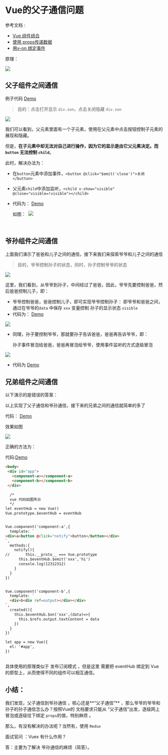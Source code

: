 
# Vue的父子通信问题

参考文档 :

- [Vue 组件组合](https://cn.vuejs.org/v2/guide/components.html#%E7%BB%84%E4%BB%B6%E7%BB%84%E5%90%88)
- [使用 props传递数据](https://cn.vuejs.org/v2/guide/components.html#%E4%BD%BF%E7%94%A8-Prop-%E4%BC%A0%E9%80%92%E6%95%B0%E6%8D%AE)
- [用v-on 绑定事件](https://cn.vuejs.org/v2/guide/components.html#%E4%BD%BF%E7%94%A8-v-on-%E7%BB%91%E5%AE%9A%E8%87%AA%E5%AE%9A%E4%B9%89%E4%BA%8B%E4%BB%B6)

原理：

![](https://i.loli.net/2018/03/15/5aaa908be9564.png)



## 父子组件之间通信

例子代码 [Demo](http://jsbin.com/lakereliki/1/edit?html,js,output)

> 目的：点击打开显示 `div.son`，点击关闭隐藏 `div.son`

![](https://i.loli.net/2018/03/14/5aa93ff82475d.gif)



我们可以看到，父元素里面有一个子元素，使用在父元素中点击按钮控制子元素的展现和隐藏。

但是，**在子元素中却无法对自己进行操作，因为它的显示是由它父元素决定。而 `button` 无法控制 `child`**。

此时，解决办法为：

- 在`button`元素中添加事件，`<button @click="$emit('close')">关闭</button>`

- 父元素`child`中添加监听，`<child v-show="visible" @close="visible=!visible"></child>`

- 代码为： [Demo](http://jsbin.com/dasajenaje/1/edit?html,js,output)

  如图：
  ​
  ![](https://i.loli.net/2018/03/14/5aa93f6d39ac9.gif)

  ​


## 爷孙组件之间通信

上面我们演示了爸爸和儿子之间的通信，接下来我们来探索爷爷和儿子之间的通信

> 目的，爷爷控制孙子的状态，同时，孙子控制爷爷的状态

![](https://i.loli.net/2018/03/15/5aaa8b7044c13.gif)



这里，我们看到，从爷爷到孙子，中间经过了爸爸，因此，爷爷先要控制爸爸，然后爸爸控制儿子，即：

- 爷爷控制爸爸，爸爸控制儿子，即可实现爷爷控制孙子：
  即爷爷和爸爸之间，通过在爷爷的`data` 中保存 `xxx` 变量控制 孙子的显示状态 `visible`
- 代码为： [Demo](http://jsbin.com/memutulubo/1/edit?html,js,output)

![](https://i.loli.net/2018/03/15/5aaa8fff492a5.png)

- 同理，孙子要控制爷爷，那就要孙子告诉爸爸，爸爸再告诉爷爷，即：

  孙子事件冒泡给爸爸，爸爸再冒泡给爷爷，使用事件监听的方式逐级冒泡

![](https://i.loli.net/2018/03/15/5aaa93b8a989b.gif)

- 代码为 [Demo](http://jsbin.com/tocufitujo/1/edit?html,js,output)


## 兄弟组件之间通信

以下演示的是错误的答案：

以上实现了父子通信和爷孙通信，接下来的兄弟之间的通信就简单的多了

代码：  [Demo](http://jsbin.com/tilozegilu/1/edit?html,js,output)

效果如图

![](https://i.loli.net/2018/03/15/5aaa97fc2b507.gif)



正确的方法为：

代码:[Demo](http://jsbin.com/woyoponibu/1/edit?html,js,output)

```html
<body>
 <div id="app">
   <component-a></component-a>
   <component-b></component-b>
 </div>
  
  /*
  vue 代码如图所示
  */
let eventHub = new Vue()
Vue.prototype.$eventHub = eventHub


Vue.component('component-a',{
  template: `
<div>a<button @click="notify">button</button></div>
`,
  methods:{
    notify(){
//       this.__proto__ === Vue.prototype
      this.$eventHub.$emit('xxx','hi')
      console.log(12312312)
    }
  }
})


Vue.component('component-b',{
  template: `
  <div>b<div ref=output></div></div>
`,
  created(){
    this.$eventHub.$on('xxx',(data)=>{
      this.$refs.output.textContent = data
    })
  }
})

let app = new Vue({
  el: '#app',
})
  
```

具体使用的原理类似于 发布订阅模式 ，但是这里 需要把 eventHub 绑定到 Vue 的原型上，从而使得不同的组件可以相互通信。



## 小结：

我们发现，父子通信到爷孙通信 ，核心还是**“父子通信”** ，那么爷爷的爷爷和孙子的孙子通信怎么办？按照Vue的 文档要求只能从 “父子通信”出发，逐级网上冒泡或逐级往下绑定 `props`的值，特别麻烦 。

那么，有没有解决的办法呢？当然有，使用 `Redux`

面试官问 ：Vuex 有什么作用？

答：主要为了解决 爷孙通信的麻烦（简答）。



